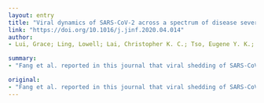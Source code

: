 ```yaml
---
layout: entry
title: "Viral dynamics of SARS-CoV-2 across a spectrum of disease severity in COVID-19"
link: "https://doi.org/10.1016/j.jinf.2020.04.014"
author:
- Lui, Grace; Ling, Lowell; Lai, Christopher K. C.; Tso, Eugene Y. K.; Fung, Kitty S. C.; Chan, Veronica; Ho, Tracy H. Y.; Luk, Fion; Chen, Zigui; Ng, Joyce K. C.; Chow, Kai-ming; Cheng, Peter K. C.; Chan, Rickjason C. W.; Tsang, Dominic N. C.; Gomersall, Charles; Hui, David S. C.; Chan, Paul K. S.

summary:
- "Fang et al. reported in this journal that viral shedding of SARS-CoV-2 in nasal swabs was longer in intensive care unit (ICU) patients compared with non-ICU patients with Coronavirus Disease 2019 (COVID-19) One participant had mild, 5 moderate, 3 severe, and 2 critical disease. All patients were discharged; no one died. Viral loads for each sample are shown in Table 1."

original:
- "Fang et al. reported in this journal that viral shedding of SARS-CoV-2 in nasal swabs was longer in intensive care unit (ICU) patients compared with non-ICU patients with Coronavirus Disease 2019 (COVID-19).1 COVID-19 encompasses a heterogeneous spectrum of illness, ranging from asymptomatic and mild infections, to severely ill cases in 4-16%.2,3 Here, we report the findings of a prospective cohort study to determine viral dynamics of SARS-CoV-2 in mild to critical severity of illness, and the temporal viral burden at different body sites. We included the first eleven laboratory-confirmed COVID-19 patients hospitalized in two hospitals in Hong Kong in February 2020. Disease severity was categorized as previously defined.3 We collected serial upper (pooled nasopharyngeal and throat swabs, N=75) and lower respiratory tract samples (sputum and tracheal aspirate, N=43), peripheral blood plasma (N=50), urine (N=43) and stool (N=43) samples from all participants, and monitored SARS-CoV-2 viral loads in these samples.4 One participant had mild, 5 moderate, 3 severe, and 2 critical disease. All patients were discharged; no one died. Their clinical and epidemiological features are shown in Table 1. Viral loads for each sample are shown"
---
```


